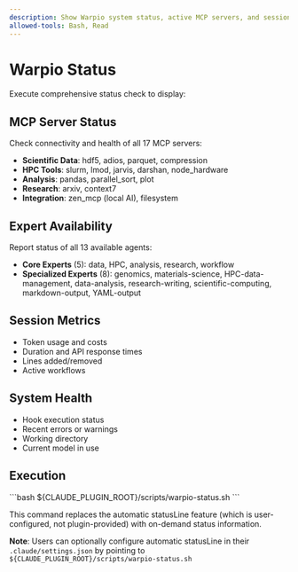 ```yaml
---
description: Show Warpio system status, active MCP servers, and session diagnostics
allowed-tools: Bash, Read
---
```


# Warpio Status

Execute comprehensive status check to display:

## MCP Server Status
Check connectivity and health of all 17 MCP servers:
- **Scientific Data**: hdf5, adios, parquet, compression
- **HPC Tools**: slurm, lmod, jarvis, darshan, node_hardware
- **Analysis**: pandas, parallel_sort, plot
- **Research**: arxiv, context7
- **Integration**: zen_mcp (local AI), filesystem

## Expert Availability
Report status of all 13 available agents:
- **Core Experts** (5): data, HPC, analysis, research, workflow
- **Specialized Experts** (8): genomics, materials-science, HPC-data-management, data-analysis, research-writing, scientific-computing, markdown-output, YAML-output

## Session Metrics
- Token usage and costs
- Duration and API response times
- Lines added/removed
- Active workflows

## System Health
- Hook execution status
- Recent errors or warnings
- Working directory
- Current model in use

## Execution

\`\`\`bash
${CLAUDE_PLUGIN_ROOT}/scripts/warpio-status.sh
\`\`\`

This command replaces the automatic statusLine feature (which is user-configured, not plugin-provided) with on-demand status information.

**Note**: Users can optionally configure automatic statusLine in their `.claude/settings.json` by pointing to `${CLAUDE_PLUGIN_ROOT}/scripts/warpio-status.sh`
